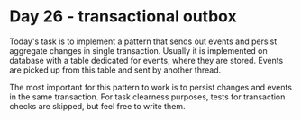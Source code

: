 # Day 26 - transactional outbox

Today's task is to implement a pattern that sends out events and persist aggregate changes in single transaction.
Usually it is implemented on database with a table dedicated for events, where they are stored. 
Events are picked up from this table and sent by another thread.

The most important for this pattern to work is to persist changes and events in the same transaction.
For task clearness purposes, tests for transaction checks are skipped, but feel free to write them.